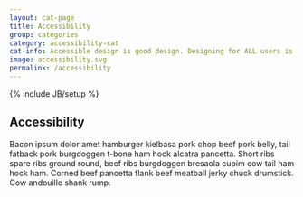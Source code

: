 ```yaml
---
layout: cat-page
title: Accessibility
group: categories
category: accessibility-cat
cat-info: Accessible design is good design. Designing for ALL users is in the best interest for you, your organization, and your users. Learn the ins and outs of designing for accessibility beyond just checking for compliance with regulations.
image: accessibility.svg
permalink: /accessibility
---
```

{% include JB/setup %}

## Accessibility

Bacon ipsum dolor amet hamburger kielbasa pork chop beef pork belly, tail fatback pork burgdoggen t-bone ham hock alcatra pancetta. Short ribs spare ribs ground round, beef ribs burgdoggen bresaola cupim cow tail ham hock ham. Corned beef pancetta flank beef meatball jerky chuck drumstick. Cow andouille shank rump.
